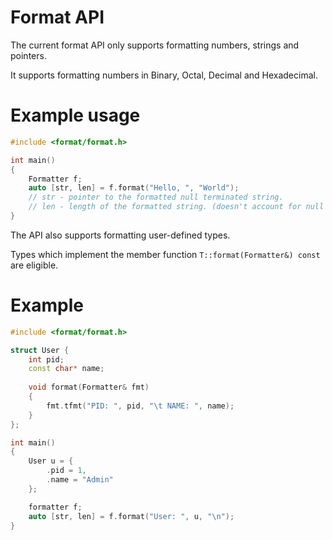 

# Format API

The current format API only supports formatting numbers, strings and pointers.

It supports formatting numbers in Binary, Octal, Decimal and Hexadecimal.

# Example usage
```cpp
#include <format/format.h>

int main()
{
    Formatter f;
    auto [str, len] = f.format("Hello, ", "World");
    // str - pointer to the formatted null terminated string.
    // len - length of the formatted string. (doesn't account for null terminator)
}
```

The API also supports formatting user-defined types.

Types which implement the member function `T::format(Formatter&) const` are eligible.


# Example
```cpp
#include <format/format.h>

struct User {
    int pid;
    const char* name;
    
    void format(Formatter& fmt)
    {
        fmt.tfmt("PID: ", pid, "\t NAME: ", name);
    }
};

int main()
{
    User u = {
        .pid = 1,
        .name = "Admin"
    };

    formatter f;
    auto [str, len] = f.format("User: ", u, "\n");
}

```
